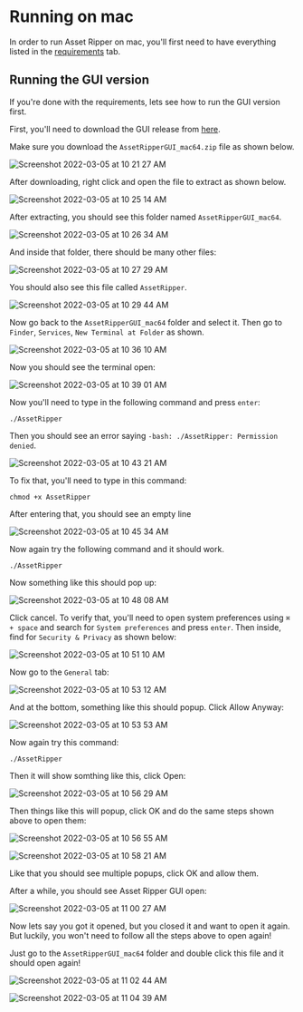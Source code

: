 # Running on mac
In order to run Asset Ripper on mac, you'll first need to have everything listed in the [requirements](https://assetripper.github.io/AssetRipper/articles/Requirements.html) tab.

## Running the GUI version
If you're done with the requirements, lets see how to run the GUI version first.

First, you'll need to download the GUI release from [here](https://github.com/AssetRipper/AssetRipper/releases).

Make sure you download the `AssetRipperGUI_mac64.zip` file as shown below.

![Screenshot 2022-03-05 at 10 21 27 AM](https://user-images.githubusercontent.com/88390577/156868451-6fc2a979-8a87-4704-99bb-8bc2df48c9ca.png)

After downloading, right click and open the file to extract as shown below.

![Screenshot 2022-03-05 at 10 25 14 AM](https://user-images.githubusercontent.com/88390577/156868582-2d867304-9681-41d4-8d72-cb4c47d1b1af.png)

After extracting, you should see this folder named `AssetRipperGUI_mac64`.

![Screenshot 2022-03-05 at 10 26 34 AM](https://user-images.githubusercontent.com/88390577/156868626-533bccef-37ea-4c5b-ad80-3341f8f3f454.png)

And inside that folder, there should be many other files:

![Screenshot 2022-03-05 at 10 27 29 AM](https://user-images.githubusercontent.com/88390577/156868651-5283029b-e689-4df7-8048-47c183b8d599.png)

You should also see this file called `AssetRipper`.

![Screenshot 2022-03-05 at 10 29 44 AM](https://user-images.githubusercontent.com/88390577/156868715-41e815bb-88bc-4380-a91c-551387e08baa.png)

Now go back to the `AssetRipperGUI_mac64` folder and select it. Then go to `Finder`, `Services`, `New Terminal at Folder` as shown.

![Screenshot 2022-03-05 at 10 36 10 AM](https://user-images.githubusercontent.com/88390577/156868874-8b17a0ca-43bc-46ef-8437-8c876390cbf9.png)

Now you should see the terminal open:

![Screenshot 2022-03-05 at 10 39 01 AM](https://user-images.githubusercontent.com/88390577/156868950-83b2768a-0cbd-4be8-8075-03f1c3f7389d.png)

Now you'll need to type in the following command and press `enter`:

```
./AssetRipper
```

Then you should see an error saying `-bash: ./AssetRipper: Permission denied`.

![Screenshot 2022-03-05 at 10 43 21 AM](https://user-images.githubusercontent.com/88390577/156869087-7f44c5d5-a905-48c1-9767-1177ea80636f.png)

To fix that, you'll need to type in this command:

```
chmod +x AssetRipper
```
After entering that, you should see an empty line

![Screenshot 2022-03-05 at 10 45 34 AM](https://user-images.githubusercontent.com/88390577/156869157-cf8d8df5-20dc-4875-a68f-5229b83604af.png)

Now again try the following command and it should work.

```
./AssetRipper
```

Now something like this should pop up:

![Screenshot 2022-03-05 at 10 48 08 AM](https://user-images.githubusercontent.com/88390577/156869228-c57834f6-aa6a-4152-9f55-9aca17257469.png)

Click cancel. To verify that, you'll need to open system preferences using `⌘ + space` and search for `System preferences` and press `enter`. Then inside, find for `Security & Privacy` as shown below:

![Screenshot 2022-03-05 at 10 51 10 AM](https://user-images.githubusercontent.com/88390577/156869354-765a517c-8eac-4ccb-9c41-9958ac373749.png)

Now go to the `General` tab:

![Screenshot 2022-03-05 at 10 53 12 AM](https://user-images.githubusercontent.com/88390577/156869404-8b861e79-2cdf-461b-a7e5-2c9e1731455c.png)

And at the bottom, something like this should popup. Click Allow Anyway:

![Screenshot 2022-03-05 at 10 53 53 AM](https://user-images.githubusercontent.com/88390577/156869420-160157c2-da4c-4120-b19c-06cfff1f8228.png)

Now again try this command:

```
./AssetRipper
```

Then it will show somthing like this, click Open:

![Screenshot 2022-03-05 at 10 56 29 AM](https://user-images.githubusercontent.com/88390577/156869470-2c49847e-528c-4735-a328-cb1d3d7736a7.png)

Then things like this will popup, click OK and do the same steps shown above to open them:

![Screenshot 2022-03-05 at 10 56 55 AM](https://user-images.githubusercontent.com/88390577/156869487-3fbfc3f9-aed6-4ce4-9b87-869662a6aab2.png)

![Screenshot 2022-03-05 at 10 58 21 AM](https://user-images.githubusercontent.com/88390577/156869536-62fdd0a0-a049-4904-a528-dda0781cad63.png)

Like that you should see multiple popups, click OK and allow them.

After a while, you should see Asset Ripper GUI open:

![Screenshot 2022-03-05 at 11 00 27 AM](https://user-images.githubusercontent.com/88390577/156869633-0db5470c-8bdd-48ae-b940-6d3a760429ea.png)

Now lets say you got it opened, but you closed it and want to open it again. But luckily, you won't need to follow all the steps above to open again!

Just go to the `AssetRipperGUI_mac64` folder and double click this file and it should open again!

![Screenshot 2022-03-05 at 11 02 44 AM](https://user-images.githubusercontent.com/88390577/156869753-0acf7092-62d3-4f57-9086-dc941c643209.png)

![Screenshot 2022-03-05 at 11 04 39 AM](https://user-images.githubusercontent.com/88390577/156869786-8ed64cba-df09-4d21-a647-cfb2bf3ea990.png)
